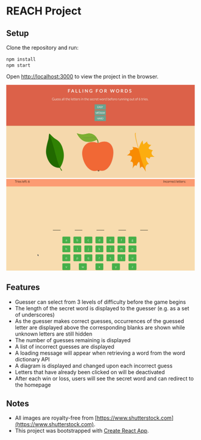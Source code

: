 # REACH Project

## Setup
Clone the repository and run:

```
npm install
npm start
```

Open [http://localhost:3000](http://localhost:3000) to view the project in the browser.

![Homepage](/readme_images/screenshot-1.gif)
![Play screen](/readme_images/screenshot-2.gif)

## Features
- Guesser can select from 3 levels of difficulty before the game begins
- The length of the secret word is displayed to the guesser (e.g. as a set of underscores)
- As the guesser makes correct guesses, occurrences of the guessed letter are displayed above the corresponding blanks
are shown while unknown letters are still hidden
- The number of guesses remaining is displayed
- A list of incorrect guesses are displayed
- A loading message will appear when retrieving a word from the word dictionary API
- A diagram is displayed and changed upon each incorrect guess
- Letters that have already been clicked on will be deactivated
- After each win or loss, users will see the secret word and can redirect to the homepage

## Notes
- All images are royalty-free from [https://www.shutterstock.com](https://www.shutterstock.com).
- This project was bootstrapped with [Create React App](https://github.com/facebook/create-react-app).